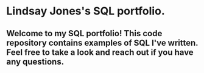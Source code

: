 # Lindsay Jones's SQL portfolio.

## Welcome to my SQL portfolio! This code repository contains examples of SQL I've written. Feel free to take a look and reach out if you have any questions.

